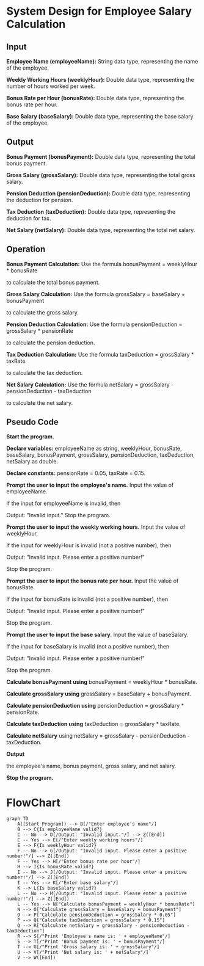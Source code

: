 # System Design for Employee Salary Calculation
## Input

**Employee Name (employeeName):** String data type, representing the name of the employee.

**Weekly Working Hours (weeklyHour):** Double data type, representing the number of hours worked per week.

**Bonus Rate per Hour (bonusRate):** Double data type, representing the bonus rate per hour.

**Base Salary (baseSalary):** Double data type, representing the base salary of the employee.

## Output

**Bonus Payment (bonusPayment):** Double data type, representing the total bonus payment.

**Gross Salary (grossSalary):** Double data type, representing the total gross salary.

**Pension Deduction (pensionDeduction):** Double data type, representing the deduction for pension.

**Tax Deduction (taxDeduction):** Double data type, representing the deduction for tax.

**Net Salary (netSalary):** Double data type, representing the total net salary.

## Operation

**Bonus Payment Calculation:** Use the formula bonusPayment = weeklyHour * bonusRate

to calculate the total bonus payment.

**Gross Salary Calculation:** Use the formula grossSalary = baseSalary + bonusPayment

to calculate the gross salary.

**Pension Deduction Calculation:** Use the formula pensionDeduction = grossSalary * pensionRate

to calculate the pension deduction.

**Tax Deduction Calculation:** Use the formula taxDeduction = grossSalary * taxRate 

to calculate the tax deduction.

**Net Salary Calculation:** Use the formula netSalary = grossSalary - pensionDeduction - taxDeduction

to calculate the net salary.

## Pseudo Code

**Start the program.**

**Declare variables:** employeeName as string, weeklyHour, bonusRate, baseSalary, bonusPayment, grossSalary, pensionDeduction, taxDeduction, netSalary as double.

**Declare constants:** 
pensionRate = 0.05, taxRate = 0.15.

**Prompt the user to input the employee's name.**
Input the value of employeeName.

If the input for employeeName is invalid, then

  Output: "Invalid input."
    Stop the program.

**Prompt the user to input the weekly working hours.**
Input the value of weeklyHour.

If the input for weeklyHour is invalid (not a positive number), then

  Output: "Invalid input. Please enter a positive number!"
  
  Stop the program.

**Prompt the user to input the bonus rate per hour.**
Input the value of bonusRate.

If the input for bonusRate is invalid (not a positive number), then

  Output: "Invalid input. Please enter a positive number!"
 
  Stop the program.

**Prompt the user to input the base salary.**
Input the value of baseSalary.

If the input for baseSalary is invalid (not a positive number), then

   Output: "Invalid input. Please enter a positive number!"
   
   Stop the program.

**Calculate bonusPayment using**
bonusPayment = weeklyHour * bonusRate.

**Calculate grossSalary using**
grossSalary = baseSalary + bonusPayment.

**Calculate pensionDeduction using** pensionDeduction = grossSalary * pensionRate.

**Calculate taxDeduction using** taxDeduction = grossSalary * taxRate.

**Calculate netSalary**
using netSalary = grossSalary - pensionDeduction - taxDeduction.

**Output**

the employee's name, bonus payment, gross salary, and net salary.

**Stop the program.**

# FlowChart

```mermaid
graph TD
    A([Start Program]) --> B[/"Enter employee's name"/]
    B --> C{Is employeeName valid?}
    C -- No --> D[/Output: "Invalid input."/] --> Z([End])
    C -- Yes --> E[/"Enter weekly working hours"/]
    E --> F{Is weeklyHour valid?}
    F -- No --> G[/Output: "Invalid input. Please enter a positive number!"/] --> Z([End])
    F -- Yes --> H[/"Enter bonus rate per hour"/]
    H --> I{Is bonusRate valid?}
    I -- No --> J[/Output: "Invalid input. Please enter a positive number!"/] --> Z([End])
    I -- Yes --> K[/"Enter base salary"/]
    K --> L{Is baseSalary valid?}
    L -- No --> M[/Output: "Invalid input. Please enter a positive number!"/] --> Z([End])
    L -- Yes --> N["Calculate bonusPayment = weeklyHour * bonusRate"]
    N --> O["Calculate grossSalary = baseSalary + bonusPayment"]
    O --> P["Calculate pensionDeduction = grossSalary * 0.05"]
    P --> Q["Calculate taxDeduction = grossSalary * 0.15"]
    Q --> R["Calculate netSalary = grossSalary - pensionDeduction - taxDeduction"]
    R --> S[/"Print 'Employee's name is: ' + employeeName"/]
    S --> T[/"Print 'Bonus payment is: ' + bonusPayment"/]
    T --> U[/"Print 'Gross salary is: ' + grossSalary"/]
    U --> V[/"Print 'Net salary is: ' + netSalary"/]
    V --> W([End])

```
